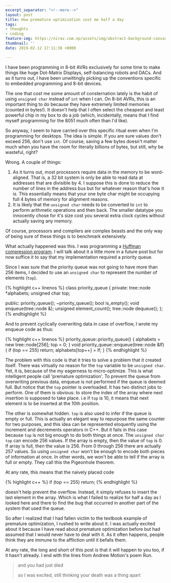 ```yaml
---
excerpt_separator: "<!--more-->"
layout: post
title: How premature optimization cost me half a day
tags:
- thoughts
- coding
feature-img: https://nirav.com.np/assets/img/abstract-background-canvas-249798.jpg
thumbnail: ''
date: 2019-02-12 17:11:38 +0000

---
```

I have been programming in 8-bit AVRs exclusively for some time to make things like huge Dot-Matrix Displays, self-balancing robots and DACs. And as it turns out, I have been unwittingly picking up the conventions specific to embedded programming and 8-bit devices.

The one that cost me some amount of consternation lately is the habit of using `unsigned char` instead of `int` when I can. On 8-bit AVRs, this is an important thing to do because they have extremely limited memories (counted in bytes!). It doesn't help that I often select the cheapest and least powerful chip in my box to do a job (which, incidentally, means that I find myself programming for the 8051 much often than I'd like).

So anyway, I seem to have carried over this specific ritual even when I'm programming for desktops. The idea is simple. If you are sure values don't exceed 256, don't use `int`. Of course, saving a few bytes doesn't matter much when you have the room for literally billions of bytes, but still, why be wasteful, right?

Wrong. A couple of things:

1. As it turns out, most processors require data in the memory to be word-aligned. That is, a 32 bit system is only be able to read data at addresses that are divisible by 4. I suppose this is done to reduce the number of lines in the address bus but for whatever reason that's how it is. This essentially means that your one byte char might be occupying full 4 bytes of memory for alignment reasons.
2. It is likely that the `unsigned char` needs to be converted to `int` to perform arithmetic operations and then back. The smaller datatype you innocently chose for it's size cost you several extra clock cycles without actually saving any memory.

Of course, processors and compilers are complex beasts and the only way of being sure of these things is to benchmark extensively.

What actually happened was this. I was programming a [Huffman compression program](https://github.com/niravcodes/huffman_compression "github link to huffman compression"). I will talk about it a little more in a future post but for now suffice it to say that my implementation required a priority queue.

Since I was sure that the priority queue was not going to have more than 256 items, I decided to use an `unsigned char` to represent the number of elements (`top`).

{% highlight c++ linenos %}
class priority_queue
{
private:
tree::node *alphabets;
unsigned char top;

public:
priority_queue();
\~priority_queue();
bool is_empty();
void enqueue(tree::node &);
unsigned element_count();
tree::node dequeue();
};
{% endhighlight %}

And to prevent cyclically overwriting data in case of overflow, I wrote my enqueue code as thus:

{% highlight c++ linenos %}
priority_queue::priority_queue()
{
alphabets = new tree::node\[256\];
top = 0;
}
void priority_queue::enqueue(tree::node &lf)
{
if (top == 255)
return;
alphabets\[top++\] = lf;
}
{% endhighlight %}

The problem with this code is that it tries to solve a problem that it created itself. There was virtually no reason for the `top` variable to be `unsigned char`. Yet, it is, because of the my eagerness to micro-optimize. This is what intelligent people call 'premature optimization'. To prevent the queue from overwriting previous data, enqueue is not performed if the queue is deemed full. But notice that the `top` pointer is overloaded. It has two distinct jobs to perform. One of them is obvious: to store the index of the array where next insertion is supposed to take place. i.e if `top` is 10, it means that next element is to be inserted at the 10th position.

The other is somewhat hidden. `top` is also used to infer if the queue is empty or full. This is actually an elegant way to repurpose the same counter for two purposes, and this idea can be represented eloquently using the increment and decrements operators in C++. But it fails in this case because `top` is not big enough to do both things at once. The `unsigned char` `top` can encode 256 values. If the array is empty, then the value of `top` is 0. If array is full, then the value is 256. From 0 through 256 there are actually 257 values. So using `unsigned char` won't be enough to encode both pieces of information at once. In other words, we won't be able to tell if the array is full or empty. They call this the Pigeonhole theorem.

At any rate, this means that the naively placed code

{% highlight c++ %}
if (top == 255)
return;
{% endhighlight %}

doesn't help prevent the overflow. Instead, it simply refuses to insert the last element in the array. Which is what I failed to realize for half a day as I looked here and there to find the bug that occurred in another part of the system that used the queue.

So after I realized that I had fallen victim to the textbook example of premature optimization, I rushed to write about it. I was actually excited about it because I have read about premature optimization before but had assumed that I would never have to deal with it. As it often happens, people think they are immune to the affliction until it befalls them.

At any rate, the long and short of this post is that it will happen to you too, if it hasn't already. I end with the lines from Andrew Motion's poem Run.

> and you had just died
>
> so I was excited, still thinking your death was a thing apart